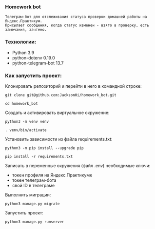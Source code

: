### Homework bot

```
Телеграм-бот для отслеживания статуса проверки домашней работы на Яндекс.Практикум.
Присылает сообщения, когда статус изменен - взято в проверку, есть замечания, зачтено. 
```

### Технологии:

- Python 3.9
- python-dotenv 0.19.0
- python-telegram-bot 13.7

### Как запустить проект:

Клонировать репозиторий и перейти в него в командной строке:

```
git clone git@github.com:JacksonHi/homework_bot.git
```

```
cd homework_bot 
```

Cоздать и активировать виртуальное окружение:

```
python3 -m venv venv 
```

```
. venv/bin/activate 
```

Установить зависимости из файла requirements.txt:

```
python3 -m pip install --upgrade pip 
```

```
pip install -r requirements.txt 
```

Записать в переменные окружения (файл .env) необходимые ключи:

- токен профиля на Яндекс.Практикуме
- токен телеграм-бота
- свой ID в телеграме

Выполнить миграции:

```
python3 manage.py migrate 
```

Запустить проект:

```
python3 manage.py runserver
```
